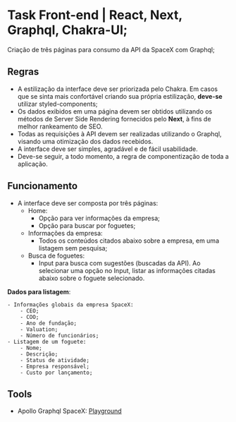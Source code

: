 # Task Front-end | React, Next, Graphql, Chakra-UI;

Criação de três páginas para consumo da API da SpaceX com Graphql;

## Regras

- A estilização da interface deve ser priorizada pelo Chakra. Em casos que se sinta mais confortável criando sua própria estilização, **deve-se** utilizar styled-components;
- Os dados exibidos em uma página devem ser obtidos utilizando os métodos de Server Side Rendering fornecidos pelo **Next**, à fins de melhor rankeamento de SEO.
- Todas as requisições à API devem ser realizadas utilizando o Graphql, visando uma otimização dos dados recebidos.
- A interface deve ser simples, agradável e de fácil usabilidade.
- Deve-se seguir, a todo momento, a regra de componentização de toda a aplicação.

## Funcionamento

- A interface deve ser composta por três páginas:
  - Home:
    - Opção para ver informações da empresa;
    - Opção para buscar por foguetes;
  - Informações da empresa:
    - Todos os conteúdos citados abaixo sobre a empresa, em uma listagem sem pesquisa;
  - Busca de foguetes:
    - Input para busca com sugestões (buscadas da API). Ao selecionar uma opção no Input, listar as informações citadas abaixo sobre o foguete selecionado.

**Dados para listagem**:

    - Informações globais da empresa SpaceX:
        - CEO;
        - COO;
        - Ano de fundação;
        - Valuation;
        - Número de funcionários;
    - Listagem de um foguete:
        - Nome;
        - Descrição;
        - Status de atividade;
        - Empresa responsável;
        - Custo por lançamento;

## Tools

- Apollo Graphql SpaceX: [Playground](https://studio.apollographql.com/public/SpaceX-pxxbxen)
